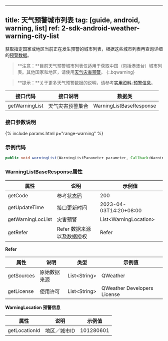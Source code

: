 <!--
 * @Date: 2025-03-06 10:02:06
 * @LastEditors: 韩笑白
 * @LastEditTime: 2025-03-13 14:27:15
 * @FilePath: /dev-site/docs/_zh/android-sdk/warning/android-weather-warning-city-list.md
-->
---
title: 天气预警城市列表
tag: [guide, android, warning, list]
ref: 2-sdk-android-weather-warning-city-list
---

获取指定国家或地区当前正在发生预警的城市列表，根据这些城市列表再查询详细的[预警数据](/docs/android-sdk/warning/android-weather-warning/)。

> **注意：**目前天气预警城市列表仅适用于获取中国（包括港澳台）城市列表。其他国家和地区，请使用[天气灾害预警](/docs/android-sdk/warning/android-weather-warning/)。
{:.bqwarning}

> **提示：**关于更多天气预警数据的说明，请参考[实用资料-预警信息](/docs/resource/warning-info/)。

| 接口代码| 接口说明                | 数据类          |
| ---------------- | -------------- | --------------- |
| getWarningList| 天气灾害预警集合  | WarningListBaseResponse |

### 接口参数说明

{% include params.html p="range-warning" %}

### 示例代码

```java
public void warningList(WarningListParameter parameter, Callback<WarningListBaseResponse> callback);
```

### WarningListBaseResponse属性

| 属性           | 说明         | 示例值                      |
| -------------- | ------------ | --------------------------- |
| getCode        | 参考[状态码](/docs/resource/status-code/)      | 200    |
| getUpdateTime | 接口更新时间             | 2023-04-03T14:20+08:00    |
| getWarningLocList | 灾害预警     | List&lt;WarningLocation&gt; |
| getRefer | Refer 数据来源以及数据授权 | Refer       |

**Refer**

| 属性        | 说明        | 类型                | 示例值        |
| ---------- | ----------- | ------------------ | ------------ |
| getSources | 原始数据来源  | List&lt;String&gt; | QWeather     |
| getLicense | 使用许可      | List&lt;String&gt; | QWeather Developers License |

**WarningLocation 预警信息**

| 属性          | 说明         | 示例值    |
| ------------- | ------------ | --------- |
| getLocationId | 地区／城市ID | 101280601 |

